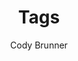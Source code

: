 ---
author: "Cody Brunner"
description: "Tags for finding relevant categories in Cody Brunner's Blog."
title: "Tags"
type: "page"
cloud: true
evil: false
flip: false
---